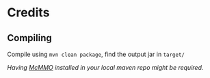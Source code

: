 # Credits

## Compiling
Compile using `mvn clean package`, find the output jar in `target/`

*Having [McMMO](https://www.spigotmc.org/resources/mcmmo.2445/) installed in your local maven repo might be required.*
